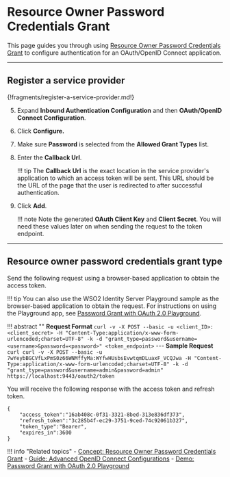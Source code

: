 # Resource Owner Password Credentials Grant

This page guides you through using [Resource Owner Password Credentials Grant](../../../references/concepts/authorization/resource-owner-grant/) 
to configure authentication for an OAuth/OpenID Connect application. 

----

## Register a service provider

{!fragments/register-a-service-provider.md!}

5. Expand **Inbound Authentication Configuration** and then **OAuth/OpenID Connect Configuration**. 

6. Click **Configure.**   

7. Make sure **Password** is selected from the **Allowed Grant Types** list.
        
8. Enter the **Callback Url**.

    !!! tip
        The **Callback Url** is the exact location in the service provider's application to which an access token will 
        be sent. This URL should be the URL of the page that the user is redirected to after successful authentication.
            
9.  Click **Add**. 

    !!! note
        Note the generated **OAuth Client Key** and **Client Secret**. You will need these values later on when sending 
        the request to the token endpoint.

----

## Resource owner password credentials grant type

Send the following request using a browser-based application to obtain the access token. 

!!! tip
    You can also use the WSO2 Identity Server Playground sample as the browser-based application to obtain the request. For instructions on using the Playground app, see [Password Grant with OAuth 2.0 Playground](../../../quick-starts/password-playground).


!!! abstract ""
    **Request Format**
    ```
    curl -v -X POST --basic -u <client_ID>:<client_secret> -H "Content-Type:application/x-www-form-urlencoded;charset=UTF-8" -k -d "grant_type=password&username=<username>&password=<password>" <token_endpoint>
    ```
    ---
    **Sample Request**
    ```curl
    curl -v -X POST --basic -u 7wYeybBGCVfLxPmS0z66WNMffyMa:WYfwHUsbsEvwtqmDLuaxF_VCQJwa -H "Content-Type:application/x-www-form-urlencoded;charset=UTF-8" -k -d "grant_type=password&username=admin&password=admin" https://localhost:9443/oauth2/token
    ```

You will receive the following response with the access token and refresh token. 

```
{
    "access_token":"16ab408c-0f31-3321-8bed-313e836df373",
    "refresh_token":"3c285b4f-ec29-3751-9ced-74c92061b327",
    "token_type":"Bearer",
    "expires_in":3600
}
```

!!! info "Related topics"
    - [Concept: Resource Owner Password Credentials Grant](../../../references/concepts/authorization/resource-owner-grant/)
    - [Guide: Advanced OpenID Connect Configurations](../../../guides/login/oauth-app-config-advanced)
    - [Demo: Password Grant with OAuth 2.0 Playground](../../../quick-starts/password-playground)
